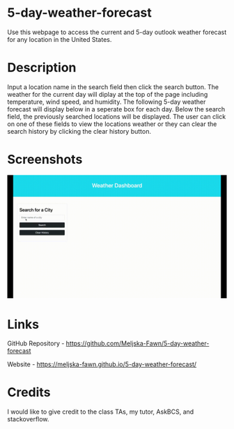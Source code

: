 # 5-day-weather-forecast

Use this webpage to access the current and 5-day outlook weather forecast for any location in the United States.

# Description

Input a location name in the search field then click the search button. The weather for the current day will diplay at the top of the page including temperature, wind speed, and humidity. The following 5-day weather forecast will display below in a seperate box for each day. Below the search field, the previously searched locations will be displayed. The user can click on one of these fields to view the locations weather or they can clear the search history by clicking the clear history button. 

# Screenshots

<img src="assets/images/weather-dashboard.gif">

# Links

GitHub Repository - https://github.com/Meljska-Fawn/5-day-weather-forecast

Website - https://meljska-fawn.github.io/5-day-weather-forecast/

# Credits

I would like to give credit to the class TAs, my tutor, AskBCS, and stackoverflow. 